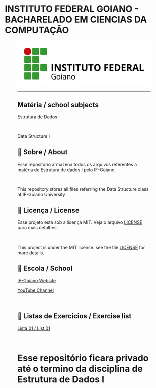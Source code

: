 # INSTITUTO FEDERAL GOIANO - BACHARELADO EM CIENCIAS DA COMPUTAÇÃO
<figure>

  <img src="logo IF-Goiano.png" alt="IF-Goiano logo">

---

## Matéria / school subjects

Estrutura de Dados I

<br>

Data Structure I

## 🚀 Sobre / About

Esse repositório armazena todos os arquivos referentes a matéria de Estrutura de dados I pelo IF-Goiano
  
<br>
  
This repository stores all files referring the Data Structure class at IF-Goiano University

## 📝 Licença / License

Esse projeto está sob a licença MIT. Veja o arquivo [LICENSE](.github/LICENSE.md) para mais detalhes.

<br>

This project is under the MIT license. see the file [LICENSE](.github/LICENSE.md) for more details.

## 🏫 Escola / School 

[IF-Goiano Website](https://ifgoiano.edu.br/home/index.php)

[YouTube Channel](https://www.youtube.com/user/ifgoiano)

<br>

## :memo: Listas de Exercicios / Exercise list

[Lista 01 / List 01](https://www.academia.edu/40204594/Algoritmos_Anita_Lopes_e_Guto_Garcia)

<br>

# Esse repositório ficara privado até o termino da disciplina de Estrutura de Dados I